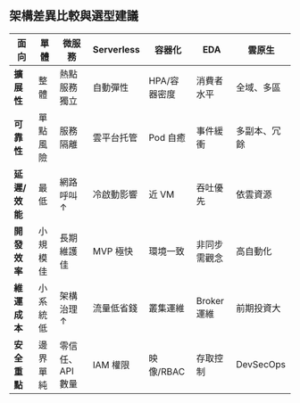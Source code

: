## 架構差異比較與選型建議

| 面向 | 單體 | 微服務 | Serverless | 容器化 | EDA | 雲原生 |
|------|------|--------|------------|--------|-----|--------|
| **擴展性** | 整體 | 熱點服務獨立 | 自動彈性 | HPA/容器密度 | 消費者水平 | 全域、多區 |
| **可靠性** | 單點風險 | 服務隔離 | 雲平台托管 | Pod 自癒 | 事件緩衝 | 多副本、冗餘 |
| **延遲/效能** | 最低 | 網路呼叫 ↑ | 冷啟動影響 | 近 VM | 吞吐優先 | 依雲資源 |
| **開發效率** | 小規模佳 | 長期維護佳 | MVP 極快 | 環境一致 | 非同步需觀念 | 高自動化 |
| **維運成本** | 小系統低 | 架構治理 ↑ | 流量低省錢 | 叢集運維 | Broker 運維 | 前期投資大 |
| **安全重點** | 邊界單純 | 零信任、API 數量 | IAM 權限 | 映像/RBAC | 存取控制 | DevSecOps |
